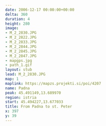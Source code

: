 ```yaml
---
date: 2006-12-17 00:00:00+00:00
delta: 360
duration: 4
height: 280
image:
- M_2_2830.JPG
- M_2_2822.JPG
- M_2_2833.JPG
- M_2_2844.JPG
- M_2_2845.JPG
- M_2_2847.JPG
- mapgps.jpg
- path_1.gif
layout: stub
lead: M_2_2830.JPG
map: 1
maplink: https://mapzs.projekti.si/poi/4207
name: Padna
peak: 45.491149,13.689970
region: istria
start: 45.494227,13.677033
title: From Padna to st. Peter
x: 397
y: 39
---
```


